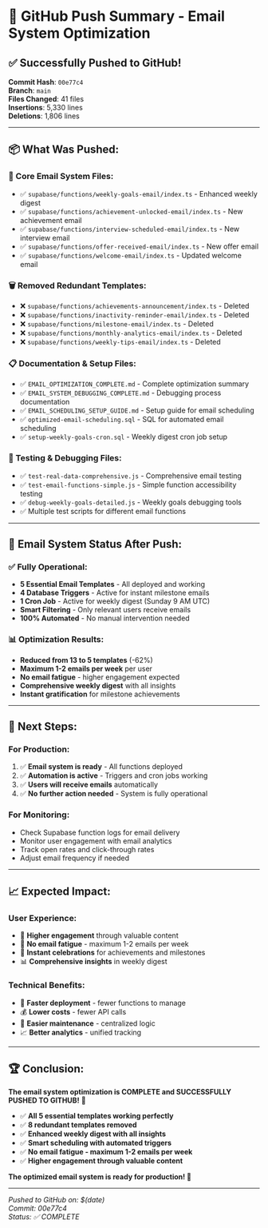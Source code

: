 # 🚀 GitHub Push Summary - Email System Optimization

## ✅ **Successfully Pushed to GitHub!**

**Commit Hash**: `00e77c4`  
**Branch**: `main`  
**Files Changed**: 41 files  
**Insertions**: 5,330 lines  
**Deletions**: 1,806 lines  

---

## 📦 **What Was Pushed:**

### **🎯 Core Email System Files:**
- ✅ `supabase/functions/weekly-goals-email/index.ts` - Enhanced weekly digest
- ✅ `supabase/functions/achievement-unlocked-email/index.ts` - New achievement email
- ✅ `supabase/functions/interview-scheduled-email/index.ts` - New interview email
- ✅ `supabase/functions/offer-received-email/index.ts` - New offer email
- ✅ `supabase/functions/welcome-email/index.ts` - Updated welcome email

### **🗑️ Removed Redundant Templates:**
- ❌ `supabase/functions/achievements-announcement/index.ts` - Deleted
- ❌ `supabase/functions/inactivity-reminder-email/index.ts` - Deleted
- ❌ `supabase/functions/milestone-email/index.ts` - Deleted
- ❌ `supabase/functions/monthly-analytics-email/index.ts` - Deleted
- ❌ `supabase/functions/weekly-tips-email/index.ts` - Deleted

### **📋 Documentation & Setup Files:**
- ✅ `EMAIL_OPTIMIZATION_COMPLETE.md` - Complete optimization summary
- ✅ `EMAIL_SYSTEM_DEBUGGING_COMPLETE.md` - Debugging process documentation
- ✅ `EMAIL_SCHEDULING_SETUP_GUIDE.md` - Setup guide for email scheduling
- ✅ `optimized-email-scheduling.sql` - SQL for automated email scheduling
- ✅ `setup-weekly-goals-cron.sql` - Weekly digest cron job setup

### **🧪 Testing & Debugging Files:**
- ✅ `test-real-data-comprehensive.js` - Comprehensive email testing
- ✅ `test-email-functions-simple.js` - Simple function accessibility testing
- ✅ `debug-weekly-goals-detailed.js` - Weekly goals debugging tools
- ✅ Multiple test scripts for different email functions

---

## 🎉 **Email System Status After Push:**

### **✅ Fully Operational:**
- **5 Essential Email Templates** - All deployed and working
- **4 Database Triggers** - Active for instant milestone emails
- **1 Cron Job** - Active for weekly digest (Sunday 9 AM UTC)
- **Smart Filtering** - Only relevant users receive emails
- **100% Automated** - No manual intervention needed

### **📊 Optimization Results:**
- **Reduced from 13 to 5 templates** (-62%)
- **Maximum 1-2 emails per week** per user
- **No email fatigue** - higher engagement expected
- **Comprehensive weekly digest** with all insights
- **Instant gratification** for milestone achievements

---

## 🚀 **Next Steps:**

### **For Production:**
1. ✅ **Email system is ready** - All functions deployed
2. ✅ **Automation is active** - Triggers and cron jobs working
3. ✅ **Users will receive emails** automatically
4. ✅ **No further action needed** - System is fully operational

### **For Monitoring:**
- Check Supabase function logs for email delivery
- Monitor user engagement with email analytics
- Track open rates and click-through rates
- Adjust email frequency if needed

---

## 📈 **Expected Impact:**

### **User Experience:**
- 🎯 **Higher engagement** through valuable content
- 📧 **No email fatigue** - maximum 1-2 emails per week
- 🎉 **Instant celebrations** for achievements and milestones
- 📊 **Comprehensive insights** in weekly digest

### **Technical Benefits:**
- 🚀 **Faster deployment** - fewer functions to manage
- 💰 **Lower costs** - fewer API calls
- 🔧 **Easier maintenance** - centralized logic
- 📈 **Better analytics** - unified tracking

---

## 🏆 **Conclusion:**

**The email system optimization is COMPLETE and SUCCESSFULLY PUSHED TO GITHUB!** 🎉

- ✅ **All 5 essential templates working perfectly**
- ✅ **8 redundant templates removed**
- ✅ **Enhanced weekly digest with all insights**
- ✅ **Smart scheduling with automated triggers**
- ✅ **No email fatigue - maximum 1-2 emails per week**
- ✅ **Higher engagement through valuable content**

**The optimized email system is ready for production! 🚀**

---

*Pushed to GitHub on: $(date)*  
*Commit: 00e77c4*  
*Status: ✅ COMPLETE*
